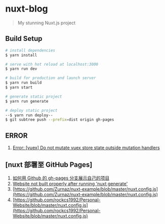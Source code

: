 # nuxt-blog

> My stunning Nuxt.js project

## Build Setup

```bash
# install dependencies
$ yarn install

# serve with hot reload at localhost:3000
$ yarn run dev

# build for production and launch server
$ yarn run build
$ yarn start

# generate static project
$ yarn run generate

# deploy static project
--$ yarn run deploy--
$ git subtree push --prefix=dist origin gh-pages
```

## ERROR

1.  [Error: [vuex] Do not mutate vuex store state outside mutation handlers](https://github.com/nuxt/nuxt.js/issues/1917)

## [nuxt 部署至 GitHub Pages]

1.  [如何用 Github 的 gh-pages 分支展示自己的项目](https://www.cnblogs.com/MuYunyun/p/6082359.html)
2.  [Website not built properly after running 'nuxt generate'](https://github.com/nuxt/nuxt.js/issues/2636)
3.  [https://github.com/Zurnaz/nuxt-example/blob/master/nuxt.config.js](https://github.com/Zurnaz/nuxt-example/blob/master/nuxt.config.js)
4.  [https://github.com/rockcs1992/Personal-Website/blob/master/nuxt.config.js](https://github.com/rockcs1992/Personal-Website/blob/master/nuxt.config.js)
